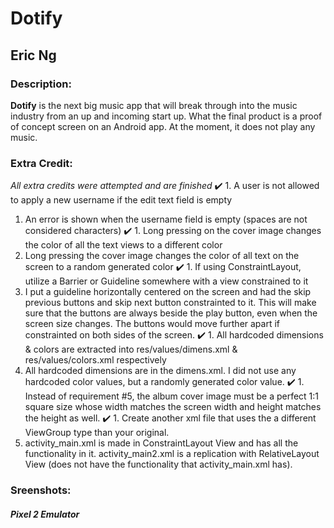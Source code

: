# Dotify
## Eric Ng

### Description:
**Dotify** is the next big music app that will break through into the music industry from an up and incoming start up. What the final product is a proof of concept screen on an Android app. At the moment, it does not play any music. 

### Extra Credit:
*All extra credits were attempted and are finished*
:heavy_check_mark: 1. A user is not allowed to apply a new username if the edit text field is empty
  1. An error is shown when the username field is empty (spaces are not considered characters)
:heavy_check_mark: 1. Long pressing on the cover image changes the color of all the text views to a different color
  1. Long pressing the cover image changes the color of all text on the screen to a random generated color
:heavy_check_mark: 1. If using ConstraintLayout, utilize a Barrier or Guideline somewhere with a view constrained to it 
  1. I put a guideline horizontally centered on the screen and had the skip previous buttons and skip next button constrainted to it. This will make sure that the buttons are always beside the play button, even when the screen size changes. The buttons would move further apart if constrainted on both sides of the screen.
:heavy_check_mark: 1. All hardcoded dimensions & colors are extracted into res/values/dimens.xml & res/values/colors.xml respectively
  1. All hardcoded dimensions are in the dimens.xml. I did not use any hardcoded color values, but a randomly generated color value.
:heavy_check_mark: 1. Instead of requirement #5, the album cover image must be a perfect 1:1 square size whose width matches the screen width and height matches the height as well.
:heavy_check_mark: 1. Create another xml file that uses the a different ViewGroup type than your original.
  1. activity_main.xml is made in ConstraintLayout View and has all the functionality in it. activity_main2.xml is a replication with RelativeLayout View (does not have the functionality that activity_main.xml has).

### Sreenshots:

##### Pixel 2 Emulator


